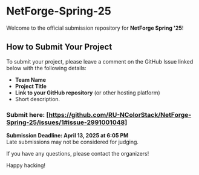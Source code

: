 # NetForge-Spring-25
Welcome to the official submission repository for **NetForge Spring '25**!

## How to Submit Your Project

To submit your project, please leave a comment on the GitHub Issue linked below with the following details:

- **Team Name**
- **Project Title**
- **Link to your GitHub repository** (or other hosting platform)
- Short description. 
### Submit here: [https://github.com/RU-NColorStack/NetForge-Spring-25/issues/1#issue-2991001048]

**Submission Deadline: April 13, 2025 at 6:05 PM**  
Late submissions may not be considered for judging.

If you have any questions, please contact the organizers!

Happy hacking!

